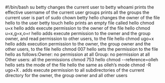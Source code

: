 #!/bin/bash
su betty changes the current user to betty
whoami prints the effective username of the current user
groups prints all the groups the current user is part of
sudo chown betty hello changes the owner of the file hello to the user betty
touch hello prints an empty file called hello
chmod u+x hello adds execute permission to the owner of the file hello
chmod u=x,g=x,o=r hello adds execute permission to the owner and the group owner, and read permission to other users, to the file hello
chmod ugo+x hello adds execution permission to the owner, the group owner and the other users, to the file hello
chmod 007 hello sets the permission to the file hello as follows:Owner: no permission at all Group: no permission at all Other users: all the permissions
chmod 753 hello
chmod --reference=olleh hello sets the mode of the file hello the same as olleh’s mode
chmod -R ugo+X . adds execute permission to all subdirectories of the current directory for the owner, the group owner and all other users
